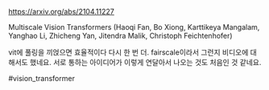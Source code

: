 https://arxiv.org/abs/2104.11227

Multiscale Vision Transformers (Haoqi Fan, Bo Xiong, Karttikeya Mangalam, Yanghao Li, Zhicheng Yan, Jitendra Malik, Christoph Feichtenhofer)

vit에 풀링을 끼얹으면 효율적이다 다시 한 번 더. fairscale이라서 그런지 비디오에 대해서도 했네요. 서로 통하는 아이디어가 이렇게 연달아서 나오는 것도 처음인 것 같네요.

#vision_transformer 